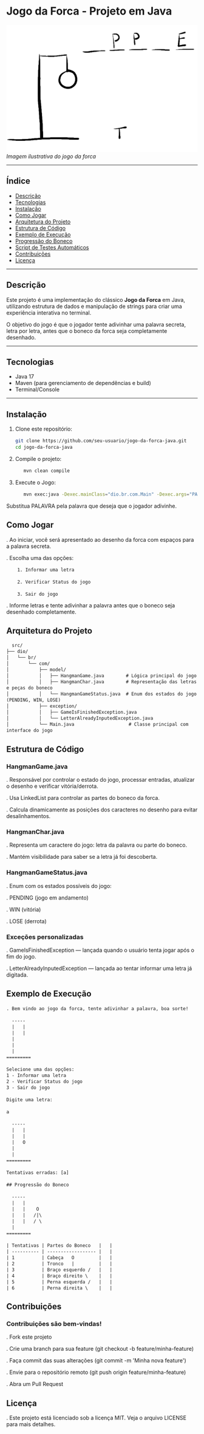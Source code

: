 # Jogo da Forca - Projeto em Java

![Jogo da Forca](./images/pngegg.png)
 *Imagem ilustrativa do jogo da forca*

---

## Índice

- [Descrição](#descrição)  
- [Tecnologias](#tecnologias)  
- [Instalação](#instalação)  
- [Como Jogar](#como-jogar)  
- [Arquitetura do Projeto](#arquitetura-do-projeto)  
- [Estrutura de Código](#estrutura-de-código)  
- [Exemplo de Execução](#exemplo-de-execução)  
- [Progressão do Boneco](#progressão-do-boneco)  
- [Script de Testes Automáticos](#script-de-testes-automáticos)  
- [Contribuições](#contribuições)  
- [Licença](#licença)  

---

## Descrição

Este projeto é uma implementação do clássico **Jogo da Forca** em Java, utilizando estrutura de dados e manipulação de strings para criar uma experiência interativa no terminal.

O objetivo do jogo é que o jogador tente adivinhar uma palavra secreta, letra por letra, antes que o boneco da forca seja completamente desenhado.

---

## Tecnologias

- Java 17  
- Maven (para gerenciamento de dependências e build)  
- Terminal/Console  

---

## Instalação

1. Clone este repositório:  
   ```bash
   git clone https://github.com/seu-usuario/jogo-da-forca-java.git
   cd jogo-da-forca-java

2. Compile o projeto:
   ```bash
      mvn clean compile

3. Execute o Jogo:
   ```bash
      mvn exec:java -Dexec.mainClass="dio.br.com.Main" -Dexec.args="PALAVRA"

Substitua PALAVRA pela palavra que deseja que o jogador adivinhe.

## Como Jogar
  . Ao iniciar, você será apresentado ao desenho da forca com espaços para a palavra secreta.

  . Escolha uma das opções:

        1. Informar uma letra

        2. Verificar Status do jogo

        3. Sair do jogo

  . Informe letras e tente adivinhar a palavra antes que o boneco seja desenhado completamente.

## Arquitetura do Projeto
```plaintext
  src/
├── dio/
│   └── br/
│       └── com/
│           ├── model/
│           │   ├── HangmanGame.java        # Lógica principal do jogo
│           │   ├── HangmanChar.java        # Representação das letras e peças do boneco
│           │   └── HangmanGameStatus.java  # Enum dos estados do jogo (PENDING, WIN, LOSE)
│           ├── exception/
│           │   ├── GameIsFinishedException.java
│           │   └── LetterAlreadyInputedException.java
│           └── Main.java                    # Classe principal com interface do jogo
```

## Estrutura de Código

### HangmanGame.java
. Responsável por controlar o estado do jogo, processar entradas, atualizar o desenho e verificar vitória/derrota.

. Usa LinkedList para controlar as partes do boneco da forca.

. Calcula dinamicamente as posições dos caracteres no desenho para evitar desalinhamentos.

### HangmanChar.java
. Representa um caractere do jogo: letra da palavra ou parte do boneco.

. Mantém visibilidade para saber se a letra já foi descoberta.

### HangmanGameStatus.java
. Enum com os estados possíveis do jogo:

. PENDING (jogo em andamento)

. WIN (vitória)

. LOSE (derrota)

### Exceções personalizadas
. GameIsFinishedException — lançada quando o usuário tenta jogar após o fim do jogo.

. LetterAlreadyInputedException — lançada ao tentar informar uma letra já digitada.

## Exemplo de Execução
```plaintext
. Bem vindo ao jogo da forca, tente adivinhar a palavra, boa sorte!

  -----  
  |   |
  |   |
  |      
  |      
  |      
=========

Selecione uma das opções:
1 - Informar uma letra
2 - Verificar Status do jogo
3 - Sair do jogo

Digite uma letra:

a

  -----  
  |   |
  |   |
  |   O   
  |      
  |      
=========

Tentativas erradas: [a]

## Progressão do Boneco

  -----  
  |   |
  |   |    O
  |   |   /|\
  |   |   / \
  |
=========

| Tentativas | Partes do Boneco   |   |
| ---------- | ------------------ |   |
| 1          | Cabeça   O         |   |
| 2          | Tronco   |         |   |
| 3          | Braço esquerdo /   |   |
| 4          | Braço direito \    |   |
| 5          | Perna esquerda /   |   |
| 6          | Perna direita \    |   |
```
## Contribuições

### Contribuições são bem-vindas!

. Fork este projeto

. Crie uma branch para sua feature (git checkout -b feature/minha-feature)

. Faça commit das suas alterações (git commit -m 'Minha nova feature')

. Envie para o repositório remoto (git push origin feature/minha-feature)

. Abra um Pull Request

## Licença
. Este projeto está licenciado sob a licença MIT. Veja o arquivo LICENSE para mais detalhes.











